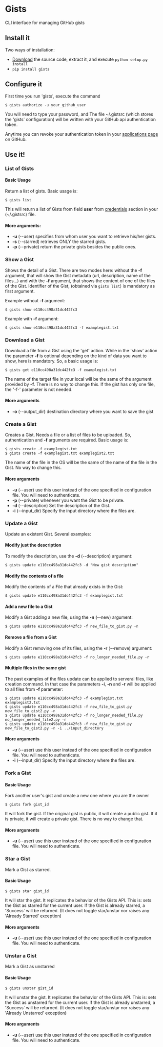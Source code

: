 Gists
=====

CLI interface for managing GitHub gists

Install it
----------

Two ways of installation:

* [Download](https://github.com/jdevesa/gists/zipball/master) the source code, extract it, and execute `python setup.py install`
* `pip install gists`

Configure it
------------

First time you run 'gists', execute the command

<!-- language: bash -->

    $ gists authorize -u your_github_user

You will need to type your password, and The file ~/.gistsrc (which stores the 'gists' configuration) will be written
with your GitHub api authentication token.

Anytime you can revoke your authentication token in your [applications page](https://github.com/settings/applications) on GitHub.

Use it!
-------

### List of Gists ###

#### Basic Usage ####

Return a list of gists. Basic usage is:

<!-- language: bash -->

    $ gists list

<!-- language: lang-none -->

This will return a list of Gists from field __user__ from [credentials]() section in your (~/.gistsrc) file. 

#### More arguments: ####

* __-u__ (--user) specifies from whom user you want to retrieve his/her gists.
* __-s__ (--starred) retrieves ONLY the starred gists.
* __-p__ (--private) return the private gists besides the public ones.


### Show a Gist ###


Shows the detail of a Gist. There are two modes here: without the __-f__ argument, that will show the Gist metadata (url, description, name of the files...) and with the __-f__ argument, that shows the content of one of the files of the Gist. Identifier of the Gist, (obtained via `gists list`) is mandatory as first argument.

Example without __-f__ argument:

<!-- language:bash -->

    $ gists show e110cc498a31dc442fc3

<!-- language: lang-none -->

Example with __-f__ argument:

<!-- language: bash -->

    $ gists show e110cc498a31dc442fc3 -f examplegist.txt

<!-- language: lang-none -->


### Download a Gist ###

Download a file from a Gist using the 'get' action. While in the 'show' action the parameter __-f__ is optional depending on the kind of data you want to show, here is mandatory. So, a basic usage is:

<!-- language: bash -->

    $ gists get e110cc498a31dc442fc3 -f examplegist.txt

<!-- language: lang-none -->

The name of the target file in your local will be the same of the argument provided by __-f__. There is no way to change this.
If the gist has only one file, the '-f-' parameter is not needed.

#### More arguments ####

* __-o__ (--output\_dir) destination directory where you want to save the gist


### Create a Gist ###

Creates a Gist. Needs a file or a list of files to be uploaded. So, authentication and __-f__ arguments are required. Basic usage is:

<!-- language: bash -->

    $ gists create -f examplegist.txt
    $ gists create -f examplegist.txt examplegist2.txt

<!-- language: lang-none -->

The name of the file in the OS will be the same of the name of the file in the Gist. No way to change this.

#### More arguments ####

* __-u__ (--user) use this user instead of the one specified in configuration file. You will need to authenticate.
* __-p__ (--private) whenever you want the Gist to be private.
* __-d__ (--description) Set the description of the Gist.
* __-i__ (--input\_dir) Specify the input directory where the files are.


### Update a Gist ###

Update an existent Gist. Several examples:

#### Modify just the description ####

To modify the description, use the __-d__ (--description) argument:

<!-- language: bash -->

    $ gists update e110cc498a31dc442fc3 -d "New gist description"

<!-- language: lang-none -->

#### Modify the contents of a file ####

Modify the contents of a File that already exists in the Gist:

<!-- language: bash -->

    $ gists update e110cc498a31dc442fc3 -f examplegist.txt

<!-- language: lang-none -->

#### Add a new file to a Gist ####

Modify a Gist adding a new file, using the __-n__ (--new) argument:

<!-- language: bash -->

    $ gists update e110cc498a31dc442fc3 -f new_file_to_gist.py -n

<!-- language: lang-none -->

#### Remove a file from a Gist ####

Modify a Gist removing one of its files, using the __-r__ (--remove) argument:

<!-- language: bash -->

    $ gists update e110cc498a31dc442fc3 -f no_longer_needed_file.py -r

<!-- language: lang-none -->

#### Multiple files in the same gist ####

The past examples of the files update can be applied to serveral files, like creation command.
In that case the parameters __-i__, __-n__ and __-r__ will be applied to all files from __-f__ parameter:

<!-- language: bash -->

    $ gists update e110cc498a31dc442fc3 -f examplegist.txt examplegist2.txt
    $ gists update e110cc498a31dc442fc3 -f new_file_to_gist.py new_file_to_gist2.py -n
    $ gists update e110cc498a31dc442fc3 -f no_longer_needed_file.py no_longer_needed_file2.py -r
    $ gists update e110cc498a31dc442fc3 -f new_file_to_gist.py new_file_to_gist2.py -n -i ../input_directory

<!-- language: bash-none -->

#### More arguments ####

* __-u__ (--user) use this user instead of the one specified in configuration file. You will need to authenticate.
* __-i__ (--input\_dir) Specify the input directory where the files are.

### Fork a Gist ###

#### Basic Usage ####

Fork another user's gist and create a new one where you are the owner

<!-- language: bash -->

    $ gists fork gist_id

<!-- language: lang-none -->

It will fork the gist. If the original gist is public, it will create a public gist. If it is private, it will
create a private gist. There is no way to change that.

#### More arguments ####

* __-u__ (--user) use this user instead of the one specified in configuration file. You will need to authenticate.

### Star a Gist ###

Mark a Gist as starred.

#### Basic Usage ####

<!-- language: bash -->

    $ gists star gist_id

<!-- language: lang-none -->

It will star the gist. It replicates the behavior of the Gists API. This is: sets the Gist as starred for the current user. If the Gist is already starred, a 'Success' will be returned. (It does not toggle star/unstar nor raises any 'Already Starred' exception)

#### More arguments ####

* __-u__ (--user) use this user instead of the one specified in configuration file. You will need to authenticate.

### Unstar a Gist ###

Mark a Gist as unstarred

#### Basic Usage ####

<!-- language: bash -->

    $ gists unstar gist_id

<!-- language: lang-none -->

It will unstar the gist. It replicates the behavior of the Gists API. This is: sets the Gist as unstarred for the current user. If the Gist is already unstarred, a 'Success' will be returned. (It does not toggle star/unstar nor raises any 'Already Unstarred' exception)

#### More arguments ####

* __-u__ (--user) use this user instead of the one specified in configuration file. You will need to authenticate.

